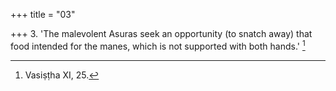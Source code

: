+++
title = "03"

+++
3. 'The malevolent Asuras seek an opportunity (to snatch away) that food intended for the manes, which is not supported with both hands.' [^2] 


[^2]:  Vasiṣṭha XI, 25.
